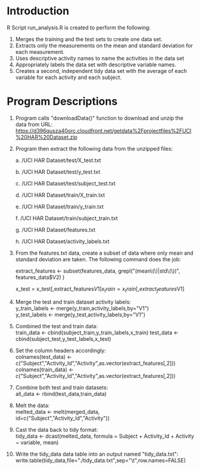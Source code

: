 Introduction
===================
R Script run_analysis.R is created to perform the following:

1.	Merges the training and the test sets to create one data set.
2.	Extracts only the measurements on the mean and standard deviation for each measurement. 
3.	Uses descriptive activity names to name the activities in the data set
4.	Appropriately labels the data set with descriptive variable names. 
5.	Creates a second, independent tidy data set with the average of each variable for each activity and each subject. 

Program Descriptions
===================
1. Program calls "downloadData()" function to download and unzip the data from URL:
https://d396qusza40orc.cloudfront.net/getdata%2Fprojectfiles%2FUCI%20HAR%20Dataset.zip
2. Program then extract the following data from the unzipped files:  

	a. /UCI HAR Dataset/test/X_test.txt  
	
	b. /UCI HAR Dataset/test/y_test.txt  
	
	c. /UCI HAR Dataset/test/subject_test.txt  
	
	d. /UCI HAR Dataset/train/X_train.txt  
	
	e. /UCI HAR Dataset/train/y_train.txt  
	
	f. /UCI HAR Dataset/train/subject_train.txt  
	
	g. /UCI HAR Dataset/features.txt  
	
	h. /UCI HAR Dataset/activity_labels.txt  
	
3. From the features.txt data, create a subset of data where only mean and standard deviation are taken. The following command does the job:  

	extract_features <- subset(features_data,  grepl("(mean\\(\\)|std\\(\\))", features_data$V2) )  
	
	x_test = x_test[,extract_features$V1] 
	x_train = x_train[,extract_features$V1]
	 	
4. Merge the test and train dataset activity labels:  
	y_train_labels <- merge(y_train,activity_labels,by="V1")  
	y_test_labels <- merge(y_test,activity_labels,by="V1")

5. Combined the test and train data:  
	train_data <- cbind(subject_train,y_train_labels,x_train)
	test_data <- cbind(subject_test,y_test_labels,x_test)  

6. Set the column headers accordingly:  
	colnames(test_data) <- c("Subject","Activity_Id","Activity",as.vector(extract_features[,2]))  
	colnames(train_data) <- c("Subject","Activity_Id","Activity",as.vector(extract_features[,2]))  
      
7. Combine both test and train datasets:  
	all_data <- rbind(test_data,train_data)

8. Melt the data:  
	melted_data <- melt(merged_data, id=c("Subject","Activity_Id","Activity"))

9. Cast the data back to tidy format:  
	tidy_data <- dcast(melted_data, formula = Subject + Activity_Id + Activity ~ variable, mean)

10. Write the tidy_data data table into an output named "tidy_data.txt":  
	write.table(tidy_data,file="./tidy_data.txt",sep="\t",row.names=FALSE)
	

